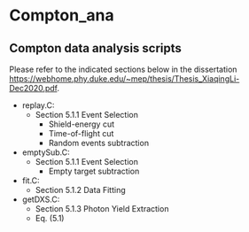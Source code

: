 # Compton_ana
## Compton data analysis scripts

Please refer to the indicated sections below in the dissertation https://webhome.phy.duke.edu/~mep/thesis/Thesis_XiaqingLi-Dec2020.pdf.

* replay.C: 
  * Section 5.1.1 Event Selection
    * Shield-energy cut
    * Time-of-flight cut
    * Random events subtraction
* emptySub.C: 
  * Section 5.1.1 Event Selection
    * Empty target subtraction
* fit.C: 
  * Section 5.1.2 Data Fitting
* getDXS.C: 
  * Section 5.1.3 Photon Yield Extraction
  * Eq. (5.1)
